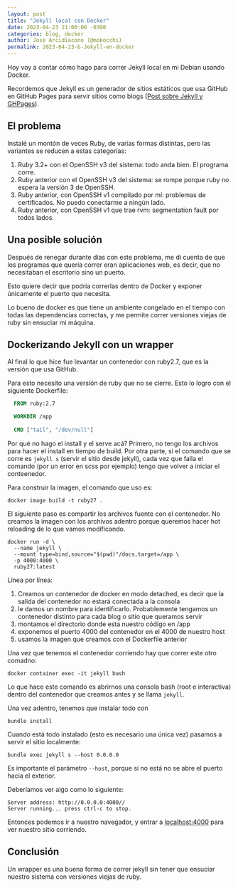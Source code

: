 ```yaml
---
layout: post
title: "Jekyll local con Docker"
date: 2023-04-23 21:00:00 -0300
categories: blog, docker
author: Jose Arcidiacono (@mokocchi)
permalink: 2023-04-23-b-Jekyll-en-docker
---
```


Hoy voy a contar cómo hago para correr Jekyll local en mi Debian usando Docker.

Recordemos que Jekyll es un generador de sitios estáticos que usa GitHub en GitHub Pages para servir sitios como blogs ([Post sobre Jekyll y GHPages](2022-04-08b-Blog-Jekyll)).

## El problema

Instalé un montón de veces Ruby, de varias formas distintas, pero las variantes se reducen a estas categorías:

1. Ruby 3.2+ con el OpenSSH v3 del sistema: todo anda bien. El programa corre.
2. Ruby anterior con el OpenSSH v3 del sistema: se rompe porque ruby no espera la versión 3 de OpenSSH.
3. Ruby anterior, con OpenSSH v1 compilado por mí: problemas de certificados. No puedo conectarme a ningún lado.
4. Ruby anterior, con OpenSSH v1 que trae rvm: segmentation fault por todos lados.

## Una posible solución

Después de renegar durante días con este problema, me di cuenta de que los programas que quería correr eran aplicaciones web, es decir, que no necesitaban el escritorio sino un puerto.

Esto quiere decir que podría correrlas dentro de Docker y exponer únicamente el puerto que necesita.

Lo bueno de docker es que tiene un ambiente congelado en el tiempo con todas las dependencias correctas, y me permite correr versiones viejas de ruby sin ensuciar mi máquina.

## Dockerizando Jekyll con un wrapper

Al final lo que hice fue levantar un contenedor con ruby2.7, que es la versión que usa GitHub.

Para esto necesito una versión de ruby que no se cierre. Esto lo logro con el siguiente Dockerfile:

```dockerfile
  FROM ruby:2.7

  WORKDIR /app
  
  CMD ["tail", "/dev/null"]
```

Por qué no hago el install y el serve acá? Primero, no tengo los archivos para hacer el install en tiempo de build. Por otra parte, si el comando que se corre es `jekyll s` (servir el sitio desde jekyll), cada vez que falla el comando (por un error en scss por ejemplo) tengo que volver a iniciar el conteenedor.

Para construir la imagen, el comando que uso es:

```shell
docker image build -t ruby27 .
```

El siguiente paso es compartir los archivos fuente con el contenedor. No creamos la imagen con los archivos adentro porque queremos hacer hot reloading de lo que vamos modificando.

```shell
docker run -d \
  --name jekyll \
  --mount type=bind,source="$(pwd)"/docs,target=/app \
  -p 4000:4000 \
  ruby27:latest
```

Línea por línea:

1. Creamos un contenedor de docker en modo detached, es decir que la salida del contenedor no estará conectada a la consola
2. le damos un nombre para identificarlo. Probablemente tengamos un contenedor distinto para cada blog o sitio que queramos servir
3. montamos el directorio donde esta nuestro código en /app
4. exponemos el puerto 4000 del contenedor en el 4000 de nuestro host
5. usamos la imagen que creamos con el Dockerfile anterior

Una vez que tenemos el contenedor corriendo hay que correr este otro comadno:

```shell
docker container exec -it jekyll bash
```

Lo que hace este comando es abrirnos una consola bash (root e interactiva) dentro del contenedor que creamos antes y se llama `jekyll`.

Una vez adentro, tenemos que instalar todo con

```shell
bundle install
```

Cuando está todo instalado (esto es necesario una única vez) pasamos a servir el sitio localmente:

```shell
bundle exec jekyll s --host 0.0.0.0
```

Es importante el parámetro `--host`, porque si no está no se abre el puerto hacia el exterior.

Deberíamos ver algo como lo siguiente:

```log
Server address: http://0.0.0.0:4000//
Server running... press ctrl-c to stop.
```

Entonces podemos ir a nuestro navegador, y entrar a [localhost:4000](http://localhost:4000) para ver nuestro sitio corriendo.

## Conclusión

Un wrapper es una buena forma de correr jekyll sin tener que ensuciar nuestro sistema con versiones viejas de ruby.

